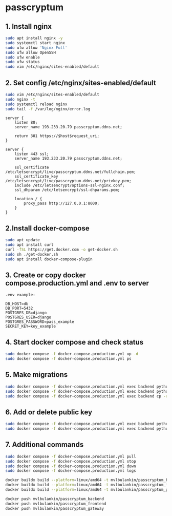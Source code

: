 # passcryptum

## 1. Install nginx

```bash
sudo apt install nginx -y
sudo systemctl start nginx
sudo ufw allow 'Nginx Full'
sudo ufw allow OpenSSH
sudo ufw enable
sudo ufw status
sudo vim /etc/nginx/sites-enabled/default
```

## 2. Set config /etc/nginx/sites-enabled/default

```bash
sudo vim /etc/nginx/sites-enabled/default
sudo nginx -t
sudo systemctl reload nginx
sudo tail -f /var/log/nginx/error.log
```

```text
server {
    listen 80;
    server_name 193.233.20.79 passcryptum.ddns.net;

    return 301 https://$host$request_uri;
}

server {
    listen 443 ssl;
    server_name 193.233.20.79 passcryptum.ddns.net;

    ssl_certificate /etc/letsencrypt/live/passcryptum.ddns.net/fullchain.pem;
    ssl_certificate_key /etc/letsencrypt/live/passcryptum.ddns.net/privkey.pem;
    include /etc/letsencrypt/options-ssl-nginx.conf;
    ssl_dhparam /etc/letsencrypt/ssl-dhparams.pem;

    location / {
        proxy_pass http://127.0.0.1:8000;
    }
}
```

## 2.Install docker-compose

```bash
sudo apt update
sudo apt install curl
curl -fSL https://get.docker.com -o get-docker.sh
sudo sh ./get-docker.sh
sudo apt install docker-compose-plugin
```

## 3. Create or copy docker compose.production.yml and .env to server

```text
.env example:

DB_HOST=db
DB_PORT=5432
POSTGRES_DB=django
POSTGRES_USER=django
POSTGRES_PASSWORD=pass_example
SECRET_KEY=key_example
```

## 4. Start docker compose and check status

```bash
sudo docker compose -f docker-compose.production.yml up -d
sudo docker compose -f docker-compose.production.yml ps
```

## 5. Make migrations

```bash
sudo docker compose -f docker-compose.production.yml exec backend python manage.py migrate
sudo docker compose -f docker-compose.production.yml exec backend python manage.py collectstatic
sudo docker compose -f docker-compose.production.yml exec backend cp -r /app/collected_static/. /backend_static/static/
```

## 6. Add or delete public key

```bash
sudo docker compose -f docker-compose.production.yml exec backend python manage.py add_public_key <your_public_key>
sudo docker compose -f docker-compose.production.yml exec backend python manage.py delete_public_key <your_public_key>
```

## 7. Additional commands

```bash
sudo docker compose -f docker-compose.production.yml pull
sudo docker compose -f docker-compose.production.yml stop
sudo docker compose -f docker-compose.production.yml down
sudo docker compose -f docker-compose.production.yml logs
```


```bash
docker buildx build --platform=linux/amd64 -t mvlbulankin/passcryptum_backend .
docker buildx build --platform=linux/amd64 -t mvlbulankin/passcryptum_frontend .
docker buildx build --platform=linux/amd64 -t mvlbulankin/passcryptum_gateway .
```

```bash
docker push mvlbulankin/passcryptum_backend
docker push mvlbulankin/passcryptum_frontend
docker push mvlbulankin/passcryptum_gateway
```
